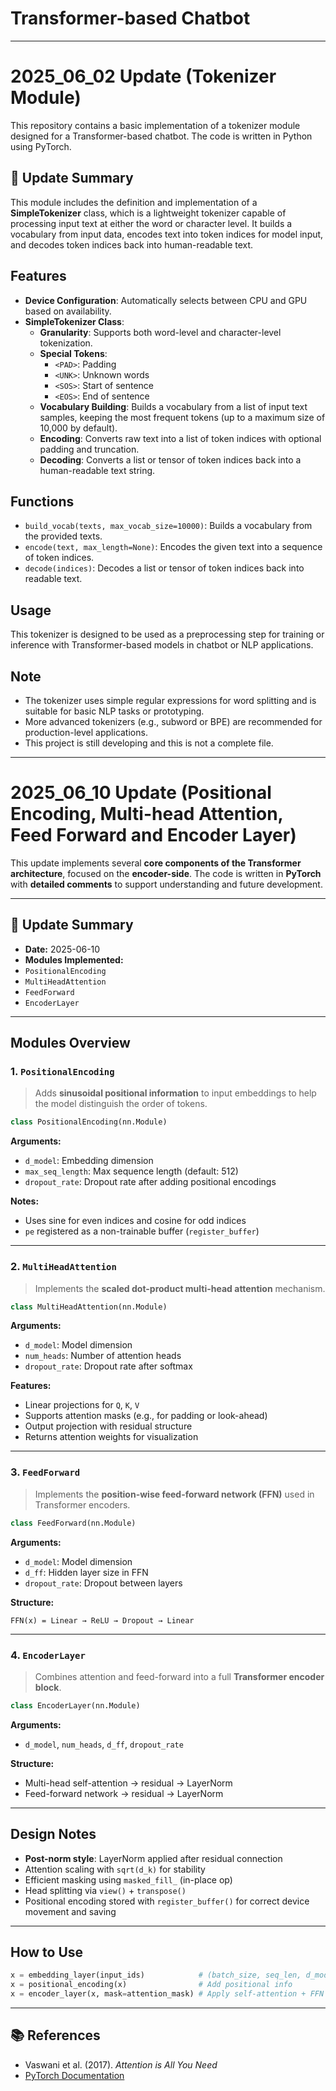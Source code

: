# Transformer-based Chatbot

---

# 2025_06_02 Update (Tokenizer Module)
This repository contains a basic implementation of a tokenizer module designed for a Transformer-based chatbot. The code is written in Python using PyTorch.

## 📌 Update Summary

This module includes the definition and implementation of a **SimpleTokenizer** class, which is a lightweight tokenizer capable of processing input text at either the word or character level. It builds a vocabulary from input data, encodes text into token indices for model input, and decodes token indices back into human-readable text.

## Features

- **Device Configuration**: Automatically selects between CPU and GPU based on availability.
- **SimpleTokenizer Class**:
  - **Granularity**: Supports both word-level and character-level tokenization.
  - **Special Tokens**:
    - `<PAD>`: Padding
    - `<UNK>`: Unknown words
    - `<SOS>`: Start of sentence
    - `<EOS>`: End of sentence
  - **Vocabulary Building**: Builds a vocabulary from a list of input text samples, keeping the most frequent tokens (up to a maximum size of 10,000 by default).
  - **Encoding**: Converts raw text into a list of token indices with optional padding and truncation.
  - **Decoding**: Converts a list or tensor of token indices back into a human-readable text string.

## Functions

- `build_vocab(texts, max_vocab_size=10000)`: Builds a vocabulary from the provided texts.
- `encode(text, max_length=None)`: Encodes the given text into a sequence of token indices.
- `decode(indices)`: Decodes a list or tensor of token indices back into readable text.

## Usage

This tokenizer is designed to be used as a preprocessing step for training or inference with Transformer-based models in chatbot or NLP applications.

## Note

- The tokenizer uses simple regular expressions for word splitting and is suitable for basic NLP tasks or prototyping.
- More advanced tokenizers (e.g., subword or BPE) are recommended for production-level applications.
- This project is still developing and this is not a complete file.

---

# 2025_06_10 Update (Positional Encoding, Multi-head Attention, Feed Forward and Encoder Layer)

This update implements several **core components of the Transformer architecture**, focused on the **encoder-side**. The code is written in **PyTorch** with **detailed comments** to support understanding and future development.

---

## 📌 Update Summary

-  **Date:** 2025-06-10  
-  **Modules Implemented:**
  - `PositionalEncoding`
  - `MultiHeadAttention`
  - `FeedForward`
  - `EncoderLayer`

---

##  Modules Overview

###  1. `PositionalEncoding`

> Adds **sinusoidal positional information** to input embeddings to help the model distinguish the order of tokens.

```python
class PositionalEncoding(nn.Module)
```

**Arguments:**
- `d_model`: Embedding dimension  
- `max_seq_length`: Max sequence length (default: 512)  
- `dropout_rate`: Dropout rate after adding positional encodings  

**Notes:**
- Uses sine for even indices and cosine for odd indices  
- `pe` registered as a non-trainable buffer (`register_buffer`)

---

###  2. `MultiHeadAttention`

> Implements the **scaled dot-product multi-head attention** mechanism.

```python
class MultiHeadAttention(nn.Module)
```

**Arguments:**
- `d_model`: Model dimension  
- `num_heads`: Number of attention heads  
- `dropout_rate`: Dropout rate after softmax  

**Features:**
- Linear projections for `Q`, `K`, `V`  
- Supports attention masks (e.g., for padding or look-ahead)  
- Output projection with residual structure  
- Returns attention weights for visualization

---

###  3. `FeedForward`

> Implements the **position-wise feed-forward network (FFN)** used in Transformer encoders.

```python
class FeedForward(nn.Module)
```

**Arguments:**
- `d_model`: Model dimension  
- `d_ff`: Hidden layer size in FFN  
- `dropout_rate`: Dropout between layers  

**Structure:**
```text
FFN(x) = Linear → ReLU → Dropout → Linear
```

---

###  4. `EncoderLayer`

> Combines attention and feed-forward into a full **Transformer encoder block**.

```python
class EncoderLayer(nn.Module)
```

**Arguments:**
- `d_model`, `num_heads`, `d_ff`, `dropout_rate`

**Structure:**
- Multi-head self-attention → residual → LayerNorm  
- Feed-forward network → residual → LayerNorm

---

##  Design Notes

- **Post-norm style**: LayerNorm applied after residual connection  
- Attention scaling with `sqrt(d_k)` for stability  
- Efficient masking using `masked_fill_` (in-place op)  
- Head splitting via `view()` + `transpose()`  
- Positional encoding stored with `register_buffer()` for correct device movement and saving

---

##  How to Use

```python
x = embedding_layer(input_ids)            # (batch_size, seq_len, d_model)
x = positional_encoding(x)                # Add positional info
x = encoder_layer(x, mask=attention_mask) # Apply self-attention + FFN
```

---

## 📚 References

- Vaswani et al. (2017). *Attention is All You Need*  
- [PyTorch Documentation](https://pytorch.org/docs/stable/index.html)
